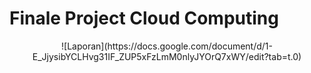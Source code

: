 # Finale Project Cloud Computing
<div align="center">
![Laporan](https://docs.google.com/document/d/1-E_JjysibYCLHvg31IF_ZUP5xFzLmM0nlyJYOrQ7xWY/edit?tab=t.0)
</div>


